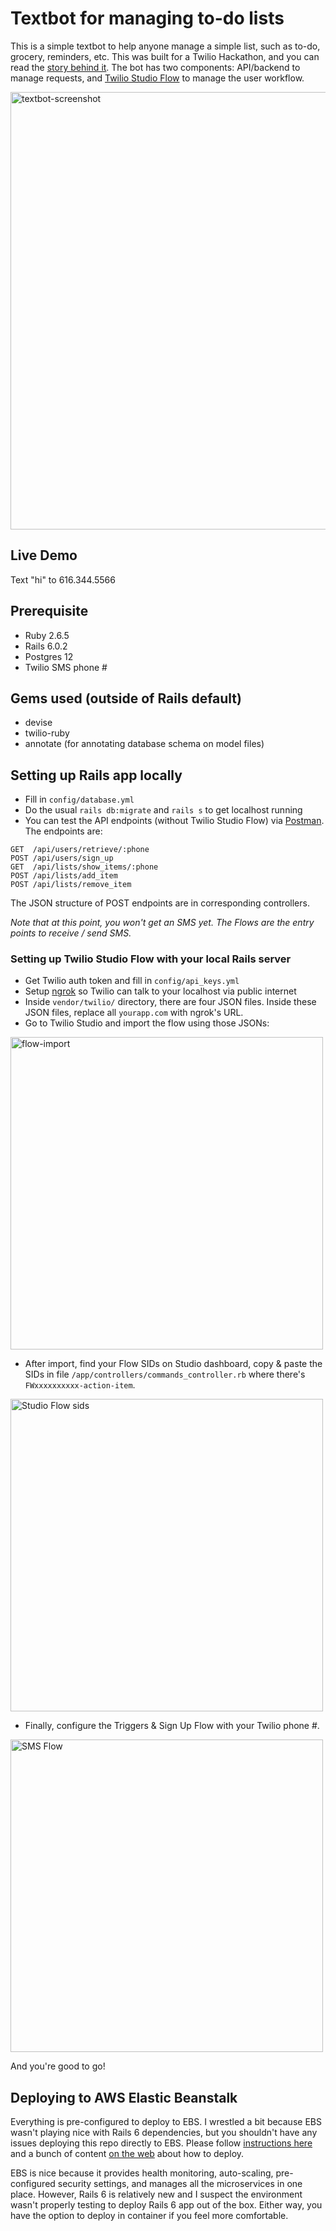 # Textbot for managing to-do lists

This is a simple textbot to help anyone manage a simple list, such as to-do, grocery, reminders, etc. This was built for a Twilio Hackathon, and you can read the [story behind it](https://dev.to/willcheung/twilio-hackathon-shared-to-do-grocery-lists-between-friends-family-and-businesses-343a). The bot has two components: API/backend to manage requests, and [Twilio Studio Flow](https://www.twilio.com/docs/studio) to manage the user workflow.

<img src="https://res.cloudinary.com/practicaldev/image/fetch/s--rW-Nf-Dk--/c_limit%2Cf_auto%2Cfl_progressive%2Cq_auto%2Cw_880/https://dev-to-uploads.s3.amazonaws.com/i/9nstfu9ci1c9701fke9k.png" alt="textbot-screenshot" width="700"/>

## Live Demo
Text "hi" to 616.344.5566

## Prerequisite
* Ruby 2.6.5
* Rails 6.0.2
* Postgres 12
* Twilio SMS phone #

## Gems used (outside of Rails default)
* devise
* twilio-ruby
* annotate (for annotating database schema on model files)

## Setting up Rails app locally
* Fill in `config/database.yml`
* Do the usual `rails db:migrate` and `rails s` to get localhost running
* You can test the API endpoints (without Twilio Studio Flow) via [Postman](https://www.postman.com/). The endpoints are:

```
GET  /api/users/retrieve/:phone
POST /api/users/sign_up
GET  /api/lists/show_items/:phone
POST /api/lists/add_item
POST /api/lists/remove_item
```
The JSON structure of POST endpoints are in corresponding controllers.

*Note that at this point, you won't get an SMS yet. The Flows are the entry points to receive / send SMS.*

### Setting up Twilio Studio Flow with your local Rails server
* Get Twilio auth token and fill in `config/api_keys.yml`
* Setup [ngrok](https://ngrok.com/) so Twilio can talk to your localhost via public internet
* Inside `vendor/twilio/` directory, there are four JSON files. Inside these JSON files, replace all `yourapp.com` with ngrok's URL.
* Go to Twilio Studio and import the flow using those JSONs:
<img src="https://twilio-cms-prod.s3.amazonaws.com/images/newflowfromjson.width-1600.png" alt="flow-import" width="500"/>

* After import, find your Flow SIDs on Studio dashboard, copy & paste the SIDs in file `/app/controllers/commands_controller.rb` where there's `FWxxxxxxxxxx-action-item`.
<img src="https://dev-to-uploads.s3.amazonaws.com/i/izkczfb1nnx7xxm9bdyk.png" alt="Studio Flow sids" width="500"/>

* Finally, configure the Triggers & Sign Up Flow with your Twilio phone #.
<img src="https://dev-to-uploads.s3.amazonaws.com/i/yyn4ft6bme5znyk873jh.png" alt="SMS Flow" width="500"/>

And you're good to go!


## Deploying to AWS Elastic Beanstalk
Everything is pre-configured to deploy to EBS. I wrestled a bit because EBS wasn't playing nice with Rails 6 dependencies, but you shouldn't have any issues deploying this repo directly to EBS. Please follow [instructions here](https://docs.aws.amazon.com/elasticbeanstalk/latest/dg/ruby-rails-tutorial.html) and a bunch of content [on the web](https://www.google.com/search?q=rails+6+elastic+beanstalk) about how to deploy.

EBS is nice because it provides health monitoring, auto-scaling, pre-configured security settings, and manages all the microservices in one place. However, Rails 6 is relatively new and I suspect the environment wasn't properly testing to deploy Rails 6 app out of the box. Either way, you have the option to deploy in container if you feel more comfortable.
